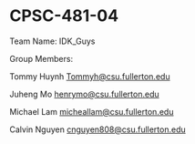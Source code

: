 # CPSC-481-04
Team Name: IDK_Guys

Group Members:

Tommy Huynh Tommyh@csu.fullerton.edu

Juheng Mo henrymo@csu.fullerton.edu

Michael Lam micheallam@csu.fullerton.edu

Calvin Nguyen cnguyen808@csu.fullerton.edu
